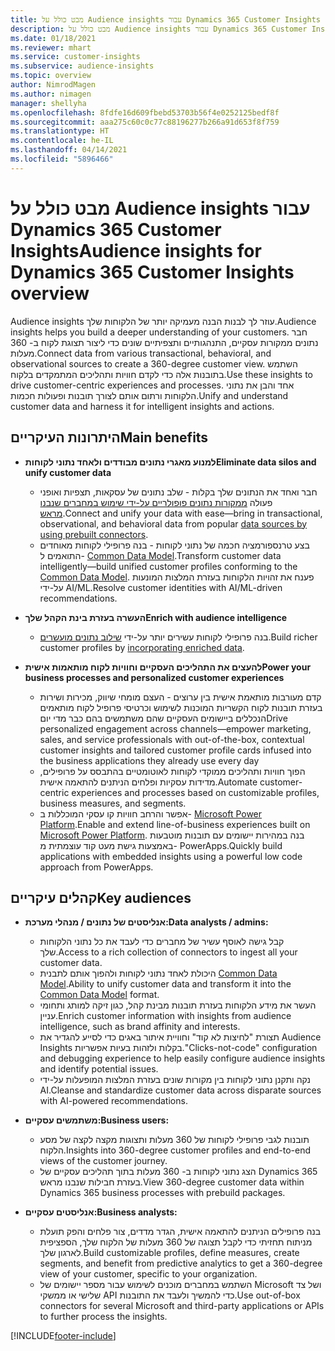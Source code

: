 ```yaml
---
title: מבט כולל על Audience insights עבור Dynamics 365 Customer Insights
description: מבט כולל על Audience insights עבור Dynamics 365 Customer Insights.
ms.date: 01/18/2021
ms.reviewer: mhart
ms.service: customer-insights
ms.subservice: audience-insights
ms.topic: overview
author: NimrodMagen
ms.author: nimagen
manager: shellyha
ms.openlocfilehash: 8fdfe16d609fbebd53703b56f4e0252125bedf8f
ms.sourcegitcommit: aaa275c60c0c77c88196277b266a91d653f8f759
ms.translationtype: HT
ms.contentlocale: he-IL
ms.lasthandoff: 04/14/2021
ms.locfileid: "5896466"
---
```

# <a name="audience-insights-for-dynamics-365-customer-insights-overview"></a><span data-ttu-id="27599-103">מבט כולל על Audience insights עבור Dynamics 365 Customer Insights</span><span class="sxs-lookup"><span data-stu-id="27599-103">Audience insights for Dynamics 365 Customer Insights overview</span></span>

<span data-ttu-id="27599-104">Audience insights עוזר לך לבנות הבנה מעמיקה יותר של הלקוחות שלך.</span><span class="sxs-lookup"><span data-stu-id="27599-104">Audience insights helps you build a deeper understanding of your customers.</span></span> <span data-ttu-id="27599-105">חבר נתונים ממקורות עסקיים, התנהגותיים ותצפיתיים שונים כדי ליצור תצוגת לקוח ב- 360 מעלות.</span><span class="sxs-lookup"><span data-stu-id="27599-105">Connect data from various transactional, behavioral, and observational sources to create a 360-degree customer view.</span></span> <span data-ttu-id="27599-106">השתמש בתובנות אלה כדי לקדם חוויות ותהליכים המתמקדים בלקוח.</span><span class="sxs-lookup"><span data-stu-id="27599-106">Use these insights to drive customer-centric experiences and processes.</span></span> <span data-ttu-id="27599-107">אחד והבן את נתוני הלקוחות ורתום אותם לצורך תובנות ופעולות חכמות.</span><span class="sxs-lookup"><span data-stu-id="27599-107">Unify and understand customer data and harness it for intelligent insights and actions.</span></span>

## <a name="main-benefits"></a><span data-ttu-id="27599-108">היתרונות העיקריים</span><span class="sxs-lookup"><span data-stu-id="27599-108">Main benefits</span></span> 

- <span data-ttu-id="27599-109">**למנוע מאגרי נתונים מבודדים ולאחד נתוני לקוחות**</span><span class="sxs-lookup"><span data-stu-id="27599-109">**Eliminate data silos and unify customer data**</span></span>

  - <span data-ttu-id="27599-110">חבר ואחד את הנתונים שלך בקלות - שלב נתונים של עסקאות, תצפיות ואופני פעולה [ממקורות נתונים פופולריים על-ידי שימוש במחברים שנבנו מראש](data-sources.md).</span><span class="sxs-lookup"><span data-stu-id="27599-110">Connect and unify your data with ease—bring in transactional, observational, and behavioral data from popular [data sources by using prebuilt connectors](data-sources.md).</span></span>
  - <span data-ttu-id="27599-111">בצע טרנספורמציה חכמה של נתוני לקוחות - בנה פרופילי לקוחות מאוחדים התואמים ל- [Common Data Model](/common-data-model/).</span><span class="sxs-lookup"><span data-stu-id="27599-111">Transform customer data intelligently—build unified customer profiles conforming to the [Common Data Model](/common-data-model/).</span></span> <span data-ttu-id="27599-112">פענח את זהויות הלקוחות בעזרת המלצות המונעות על-ידי AI/ML.</span><span class="sxs-lookup"><span data-stu-id="27599-112">Resolve customer identities with AI/ML-driven recommendations.</span></span>

- <span data-ttu-id="27599-113">**העשרה בעזרת בינת הקהל שלך**</span><span class="sxs-lookup"><span data-stu-id="27599-113">**Enrich with audience intelligence**</span></span>

  - <span data-ttu-id="27599-114">בנה פרופילי לקוחות עשירים יותר על-ידי [שילוב נתונים מועשרים](enrichment-hub.md).</span><span class="sxs-lookup"><span data-stu-id="27599-114">Build richer customer profiles by [incorporating enriched data](enrichment-hub.md).</span></span>  

- <span data-ttu-id="27599-115">**להעצים את התהליכים העסקיים וחוויות לקוח מותאמות אישית**</span><span class="sxs-lookup"><span data-stu-id="27599-115">**Power your business processes and personalized customer experiences**</span></span>

  - <span data-ttu-id="27599-116">קדם מעורבות מותאמת אישית בין ערוצים - העצם מומחי שיווק, מכירות ושירות בעזרת תובנות לקוח הקשריות המוכנות לשימוש וכרטיסי פרופיל לקוח מותאמים הנכללים ביישומים העסקיים שהם משתמשים בהם כבר מדי יום</span><span class="sxs-lookup"><span data-stu-id="27599-116">Drive personalized engagement across channels—empower marketing, sales, and service professionals with out-of-the-box, contextual customer insights and tailored customer profile cards infused into the business applications they already use every day</span></span>
  - <span data-ttu-id="27599-117">הפוך חוויות ותהליכים ממוקדי לקוחות לאוטומטיים בהתבסס על פרופילים, מדידות עסקיות ופלחים הניתנים להתאמה אישית.</span><span class="sxs-lookup"><span data-stu-id="27599-117">Automate customer-centric experiences and processes based on customizable profiles, business measures, and segments.</span></span>
  - <span data-ttu-id="27599-118">אפשר והרחב חוויות קו עסקי המוכללות ב- [Microsoft Power Platform](https://powerplatform.microsoft.com/).</span><span class="sxs-lookup"><span data-stu-id="27599-118">Enable and extend line-of-business experiences built on [Microsoft Power Platform](https://powerplatform.microsoft.com/).</span></span> <span data-ttu-id="27599-119">בנה במהירות יישומים עם תובנות מוטבעות באמצעות גישת מעט קוד עוצמתית מ- PowerApps.</span><span class="sxs-lookup"><span data-stu-id="27599-119">Quickly build applications with embedded insights using a powerful low code approach from PowerApps.</span></span>  

## <a name="key-audiences"></a><span data-ttu-id="27599-120">קהלים עיקריים</span><span class="sxs-lookup"><span data-stu-id="27599-120">Key audiences</span></span>

- <span data-ttu-id="27599-121">**אנליסטים של נתונים / מנהלי מערכת:**</span><span class="sxs-lookup"><span data-stu-id="27599-121">**Data analysts / admins:**</span></span>

  - <span data-ttu-id="27599-122">קבל גישה לאוסף עשיר של מחברים כדי לעבד את כל נתוני הלקוחות שלך.</span><span class="sxs-lookup"><span data-stu-id="27599-122">Access to a rich collection of connectors to ingest all your customer data.</span></span>
  - <span data-ttu-id="27599-123">היכולת לאחד נתוני לקוחות ולהפוך אותם לתבנית [Common Data Model](/common-data-model/).</span><span class="sxs-lookup"><span data-stu-id="27599-123">Ability to unify customer data and transform it into the [Common Data Model](/common-data-model/) format.</span></span>
  - <span data-ttu-id="27599-124">העשר את מידע הלקוחות בעזרת תובנות מבינת קהל, כגון זיקה למותג ותחומי עניין.</span><span class="sxs-lookup"><span data-stu-id="27599-124">Enrich customer information with insights from audience intelligence, such as brand affinity and interests.</span></span>
  - <span data-ttu-id="27599-125">תצורת "לחיצות לא קוד" וחוויית איתור באגים כדי לסייע להגדיר את Audience Insights בקלות ולזהות בעיות אפשריות.</span><span class="sxs-lookup"><span data-stu-id="27599-125">"Clicks-not-code" configuration and debugging experience to help easily configure audience insights and identify potential issues.</span></span>
  - <span data-ttu-id="27599-126">נקה ותקנן נתוני לקוחות בין מקורות שונים בעזרת המלצות המופעלות על-ידי AI.</span><span class="sxs-lookup"><span data-stu-id="27599-126">Cleanse and standardize customer data across disparate sources with AI-powered recommendations.</span></span>  

- <span data-ttu-id="27599-127">**משתמשים עסקיים:**</span><span class="sxs-lookup"><span data-stu-id="27599-127">**Business users:**</span></span>

  - <span data-ttu-id="27599-128">תובנות לגבי פרופילי לקוחות של 360 מעלות ותצוגות מקצה לקצה של מסע הלקוח.</span><span class="sxs-lookup"><span data-stu-id="27599-128">Insights into 360-degree customer profiles and end-to-end views of the customer journey.</span></span>
  - <span data-ttu-id="27599-129">הצג נתוני לקוחות ב- 360 מעלות בתוך תהליכים עסקיים של Dynamics 365 בעזרת חבילות שנבנו מראש.</span><span class="sxs-lookup"><span data-stu-id="27599-129">View 360-degree customer data within Dynamics 365 business processes with prebuild packages.</span></span>

- <span data-ttu-id="27599-130">**אנליסטים עסקיים:**</span><span class="sxs-lookup"><span data-stu-id="27599-130">**Business analysts:**</span></span>

  - <span data-ttu-id="27599-131">בנה פרופילים הניתנים להתאמה אישית, הגדר מדדים, צור פלחים והפק תועלת מניתוח תחזיתי כדי לקבל תצוגה של 360 מעלות של הלקוח שלך, הספציפית לארגון שלך.</span><span class="sxs-lookup"><span data-stu-id="27599-131">Build customizable profiles, define measures, create segments, and benefit from predictive analytics to get a 360-degree view of your customer, specific to your organization.</span></span>  
  - <span data-ttu-id="27599-132">השתמש במחברים מוכנים לשימוש עבור מספר יישומים של Microsoft ושל צד שלישי או ממשקי API כדי להמשיך ולעבד את התובנות.</span><span class="sxs-lookup"><span data-stu-id="27599-132">Use out-of-box connectors for several Microsoft and third-party applications or APIs to further process the insights.</span></span>


[!INCLUDE[footer-include](../includes/footer-banner.md)]